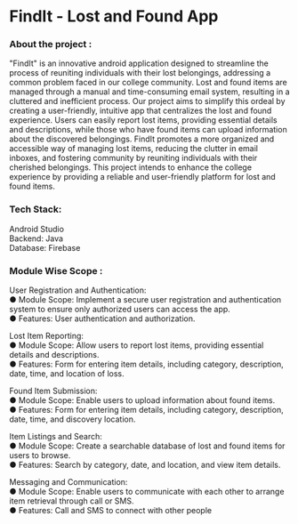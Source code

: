 # FindIt - Lost and Found App

### About the project :  
"FindIt" is an innovative android application designed to streamline the process of reuniting individuals with their lost belongings,
addressing a common problem faced in our college community. Lost and found items are managed through a manual and time-consuming email system,
resulting in a cluttered and inefficient process. Our project aims to simplify this ordeal by creating a user-friendly, intuitive app that centralizes the lost and found experience. Users can easily report lost items, providing essential details and descriptions, while those who have found items can upload information 
about the discovered belongings. FindIt promotes a more organized and accessible way of managing lost items, reducing the clutter in email inboxes,
and fostering community by reuniting individuals with their cherished belongings. This project intends to enhance the college experience by providing a reliable and user-friendly platform for lost and found items.

### Tech Stack:
Android Studio  
Backend: Java  
Database: Firebase  

### Module Wise Scope :
User Registration and Authentication:  
● Module Scope: Implement a secure user registration and authentication system to ensure only authorized users can access the app.  
● Features: User authentication and authorization.  

Lost Item Reporting:  
● Module Scope: Allow users to report lost items, providing essential details and descriptions.  
● Features: Form for entering item details, including category, description, date, time, and location of loss.  

Found Item Submission:  
● Module Scope: Enable users to upload information about found items.  
● Features: Form for entering item details, including category, description, date, time, and discovery location.  

Item Listings and Search:  
● Module Scope: Create a searchable database of lost and found items for users to browse.  
● Features: Search by category, date, and location, and view item details.  

Messaging and Communication:  
● Module Scope: Enable users to communicate with each other to arrange item retrieval through call or SMS.  
● Features: Call and SMS to connect with other people 

